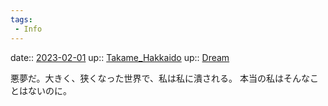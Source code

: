 ```yaml
---
tags:
 - Info
---
```


date:: [2023-02-01](/Daily_Note/2023-02-01.md)
up:: [Takame_Hakkaido](Bar/Novel/Nacaria/Takame_Hakkaido.md)
up:: [Dream](Bar/Novel/Topics/Dream.md)

悪夢だ。大きく、狭くなった世界で、私は私に潰される。
本当の私はそんなことはないのに。